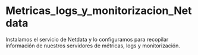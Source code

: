 # Metricas_logs_y_monitorizacion_Netdata
Instalamos el servicio de Netdata y lo configuramos para recopilar información de nuestros servidores de métricas, logs y monitorización.
